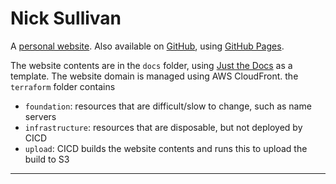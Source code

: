# Nick Sullivan

A [personal website]. Also available on [GitHub], using [GitHub Pages].

The website contents are in the `docs` folder, using [Just the Docs] as a template.
The website domain is managed using AWS CloudFront. the `terraform` folder contains

- `foundation`: resources that are difficult/slow to change, such as name servers
- `infrastructure`: resources that are disposable, but not deployed by CICD
- `upload`: CICD builds the website contents and runs this to upload the build to S3

---

[personal website]: nickdavesullivan.com
[Just the Docs]: https://just-the-docs.github.io/just-the-docs/
[GitHub]: https://nick-sullivan.github.io/
[GitHub Pages]: https://docs.github.com/en/pages
